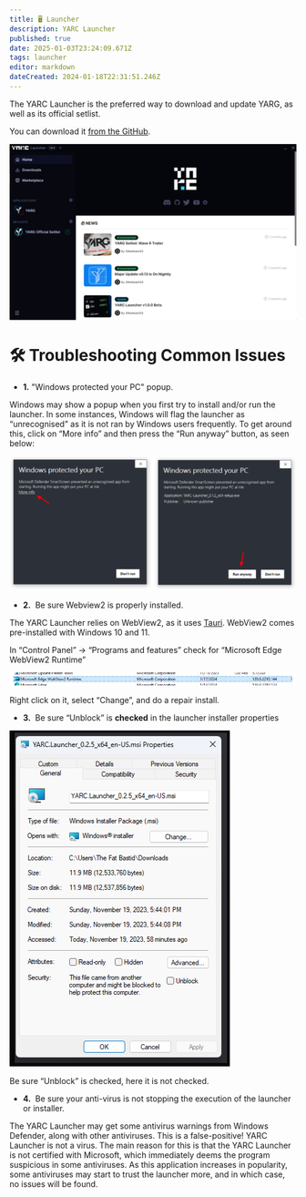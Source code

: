 ```yaml
---
title: 🖥️ Launcher
description: YARC Launcher
published: true
date: 2025-01-03T23:24:09.671Z
tags: launcher
editor: markdown
dateCreated: 2024-01-18T22:31:51.246Z
---
```


The YARC Launcher is the preferred way to download and update YARG, as well as its official setlist.

You can download it [from the GitHub](https://github.com/YARC-Official/YARC-Launcher/releases/latest).

![launcher.png](/launcher/launcher.png)

# 🛠️ Troubleshooting Common Issues

-   **1.**  "Windows protected your PC" popup.

Windows may show a popup when you first try to install and/or run the launcher. In some instances, Windows will flag the launcher as “unrecognised” as it is not ran by Windows users frequently. To get around this, click on “More info” and then press the “Run anyway” button, as seen below:

![windows_protected_your_pc.png](/launcher/windows_protected_your_pc.png)

-   **2.**  Be sure Webview2 is properly installed.

The YARC Launcher relies on WebView2, as it uses [Tauri](https://tauri.app). WebView2 comes pre-installed with Windows 10 and 11.

In “Control Panel” → “Programs and features” check for “Microsoft Edge WebView2 Runtime”

![](/launcher/webview2.png)

Right click on it, select “Change”, and do a repair install.

-   **3.**  Be sure “Unblock” is **checked** in the launcher installer properties

![](/launcher/unblock.png)

Be sure “Unblock” is checked, here it is not checked.

-   **4.**  Be sure your anti-virus is not stopping the execution of the launcher or installer.

The YARC Launcher may get some antivirus warnings from Windows Defender, along with other antiviruses. This is a false-positive! YARC Launcher is not a virus. The main reason for this is that the YARC Launcher is not certified with Microsoft, which immediately deems the program suspicious in some antiviruses. As this application increases in popularity, some antiviruses may start to trust the launcher more, and in which case, no issues will be found.